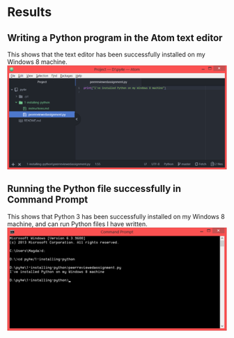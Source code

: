 # Results
## Writing a Python program in the Atom text editor
This shows that the text editor has been successfully installed on my Windows 8 machine.
![Writing a Python program in the Atom text editor](CreatePythonFileInAtomEditor.png)

## Running the Python file successfully in Command Prompt
This shows that Python 3 has been successfully installed on my Windows 8 machine, and can run Python files I have written.
![Running a Python file from the Command Prompt](RunPythonFileInCommandPrompt.png)
